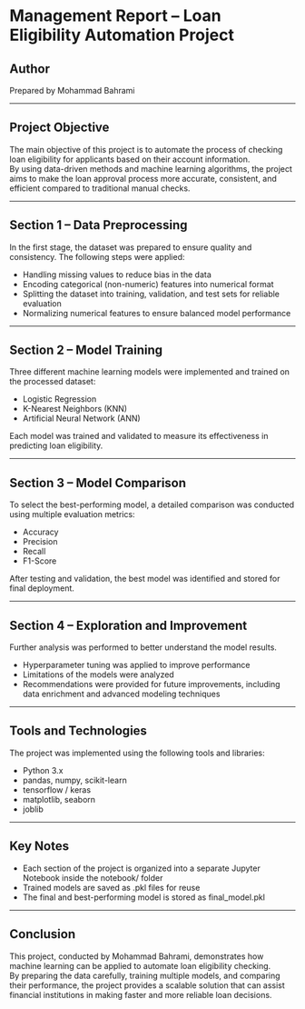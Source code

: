 # Management Report – Loan Eligibility Automation Project

## Author

Prepared by Mohammad Bahrami

---

## Project Objective

The main objective of this project is to automate the process of checking loan eligibility for applicants based on their account information.  
By using data-driven methods and machine learning algorithms, the project aims to make the loan approval process more accurate, consistent, and efficient compared to traditional manual checks.

---

## Section 1 – Data Preprocessing

In the first stage, the dataset was prepared to ensure quality and consistency. The following steps were applied:

- Handling missing values to reduce bias in the data
- Encoding categorical (non-numeric) features into numerical format
- Splitting the dataset into training, validation, and test sets for reliable evaluation
- Normalizing numerical features to ensure balanced model performance

---

## Section 2 – Model Training

Three different machine learning models were implemented and trained on the processed dataset:

- Logistic Regression
- K-Nearest Neighbors (KNN)
- Artificial Neural Network (ANN)

Each model was trained and validated to measure its effectiveness in predicting loan eligibility.

---

## Section 3 – Model Comparison

To select the best-performing model, a detailed comparison was conducted using multiple evaluation metrics:

- Accuracy
- Precision
- Recall
- F1-Score

After testing and validation, the best model was identified and stored for final deployment.

---

## Section 4 – Exploration and Improvement

Further analysis was performed to better understand the model results.

- Hyperparameter tuning was applied to improve performance
- Limitations of the models were analyzed
- Recommendations were provided for future improvements, including data enrichment and advanced modeling techniques

---

## Tools and Technologies

The project was implemented using the following tools and libraries:

- Python 3.x
- pandas, numpy, scikit-learn
- tensorflow / keras
- matplotlib, seaborn
- joblib

---

## Key Notes

- Each section of the project is organized into a separate Jupyter Notebook inside the notebook/ folder
- Trained models are saved as .pkl files for reuse
- The final and best-performing model is stored as final_model.pkl

---

## Conclusion

This project, conducted by Mohammad Bahrami, demonstrates how machine learning can be applied to automate loan eligibility checking.  
By preparing the data carefully, training multiple models, and comparing their performance, the project provides a scalable solution that can assist financial institutions in making faster and more reliable loan decisions.
